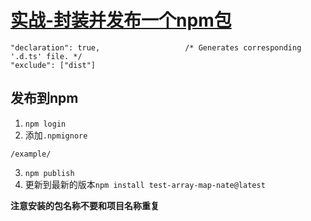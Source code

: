 # [实战-封装并发布一个npm包](../project/test-array-map/test-array-map.ts)
```
"declaration": true,                   /* Generates corresponding '.d.ts' file. */
"exclude": ["dist"]
```

## 发布到npm

1. `npm login`
2. 添加`.npmignore`
```
/example/
```
3. `npm publish`
4. 更新到最新的版本`npm install test-array-map-nate@latest`

**注意安装的包名称不要和项目名称重复**
